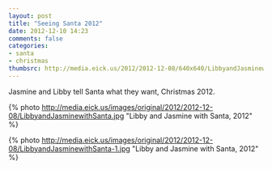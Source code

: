 ```yaml
---
layout: post
title: "Seeing Santa 2012"
date: 2012-12-10 14:23
comments: false
categories: 
- santa
- christmas
thumbsrc: http://media.eick.us/2012/2012-12-08/640x640/LibbyandJasminewithSanta.jpg
---
```

Jasmine and Libby tell Santa what they want, Christmas 2012.

{% photo http://media.eick.us/images/original/2012/2012-12-08/LibbyandJasminewithSanta.jpg "Libby and Jasmine with Santa, 2012" %}


{% photo http://media.eick.us/images/original/2012/2012-12-08/LibbyandJasminewithSanta-1.jpg "Libby and Jasmine with Santa, 2012" %}

